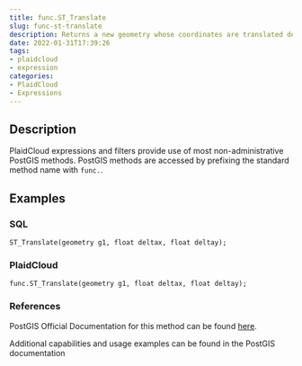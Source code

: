 ```yaml
---
title: func.ST_Translate
slug: func-st-translate
description: Returns a new geometry whose coordinates are translated delta x,delta y,delta z units
date: 2022-01-31T17:39:26
tags:
- plaidcloud
- expression
categories:
- PlaidCloud
- Expressions
---
```



## Description


PlaidCloud expressions and filters provide use of most non-administrative PostGIS methods. PostGIS methods are accessed by prefixing the standard method name with `func.`.



## Examples


### SQL



```
ST_Translate(geometry g1, float deltax, float deltay);
```


### PlaidCloud



```
func.ST_Translate(geometry g1, float deltax, float deltay);
```


### References


PostGIS Official Documentation for this method can be found [here](https://postgis.net/docs/manual-3.1/ST_Translate.html).



Additional capabilities and usage examples can be found in the PostGIS documentation

